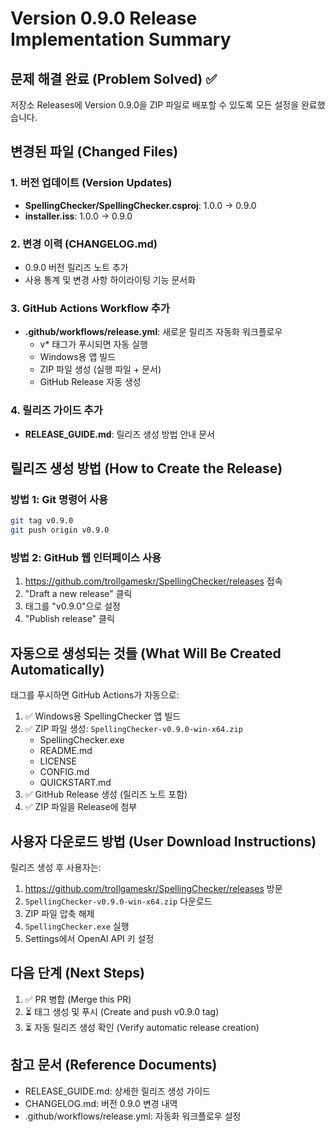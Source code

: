 # Version 0.9.0 Release Implementation Summary

## 문제 해결 완료 (Problem Solved) ✅

저장소 Releases에 Version 0.9.0을 ZIP 파일로 배포할 수 있도록 모든 설정을 완료했습니다.

## 변경된 파일 (Changed Files)

### 1. 버전 업데이트 (Version Updates)
- **SpellingChecker/SpellingChecker.csproj**: 1.0.0 → 0.9.0
- **installer.iss**: 1.0.0 → 0.9.0

### 2. 변경 이력 (CHANGELOG.md)
- 0.9.0 버전 릴리즈 노트 추가
- 사용 통계 및 변경 사항 하이라이팅 기능 문서화

### 3. GitHub Actions Workflow 추가
- **.github/workflows/release.yml**: 새로운 릴리즈 자동화 워크플로우
  - v* 태그가 푸시되면 자동 실행
  - Windows용 앱 빌드
  - ZIP 파일 생성 (실행 파일 + 문서)
  - GitHub Release 자동 생성

### 4. 릴리즈 가이드 추가
- **RELEASE_GUIDE.md**: 릴리즈 생성 방법 안내 문서

## 릴리즈 생성 방법 (How to Create the Release)

### 방법 1: Git 명령어 사용
```bash
git tag v0.9.0
git push origin v0.9.0
```

### 방법 2: GitHub 웹 인터페이스 사용
1. https://github.com/trollgameskr/SpellingChecker/releases 접속
2. "Draft a new release" 클릭
3. 태그를 "v0.9.0"으로 설정
4. "Publish release" 클릭

## 자동으로 생성되는 것들 (What Will Be Created Automatically)

태그를 푸시하면 GitHub Actions가 자동으로:

1. ✅ Windows용 SpellingChecker 앱 빌드
2. ✅ ZIP 파일 생성: `SpellingChecker-v0.9.0-win-x64.zip`
   - SpellingChecker.exe
   - README.md
   - LICENSE
   - CONFIG.md
   - QUICKSTART.md
3. ✅ GitHub Release 생성 (릴리즈 노트 포함)
4. ✅ ZIP 파일을 Release에 첨부

## 사용자 다운로드 방법 (User Download Instructions)

릴리즈 생성 후 사용자는:
1. https://github.com/trollgameskr/SpellingChecker/releases 방문
2. `SpellingChecker-v0.9.0-win-x64.zip` 다운로드
3. ZIP 파일 압축 해제
4. `SpellingChecker.exe` 실행
5. Settings에서 OpenAI API 키 설정

## 다음 단계 (Next Steps)

1. ✅ PR 병합 (Merge this PR)
2. ⏳ 태그 생성 및 푸시 (Create and push v0.9.0 tag)
3. ⏳ 자동 릴리즈 생성 확인 (Verify automatic release creation)

## 참고 문서 (Reference Documents)

- RELEASE_GUIDE.md: 상세한 릴리즈 생성 가이드
- CHANGELOG.md: 버전 0.9.0 변경 내역
- .github/workflows/release.yml: 자동화 워크플로우 설정
